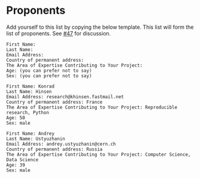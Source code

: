 # Proponents

Add yourself to this list by copying the below template. This list will
form the list of proponents. See [#47](https://github.com/betatim/openscienceprize/issues/47) for discussion.

```
First Name:
Last Name:
Email Address:
Country of permanent address:
The Area of Expertise Contributing to Your Project:
Age: (you can prefer not to say)
Sex: (you can prefer not to say)
```

```
First Name: Konrad
Last Name: Hinsen
Email Address: research@khinsen.fastmail.net
Country of permanent address: France
The Area of Expertise Contributing to Your Project: Reproducible research, Python
Age: 50
Sex: male
```

```
First Name: Andrey
Last Name: Ustyuzhanin
Email Address: andrey.ustyuzhanin@cern.ch
Country of permanent address: Russia
The Area of Expertise Contributing to Your Project: Computer Science, Data Science
Age: 39
Sex: male
```